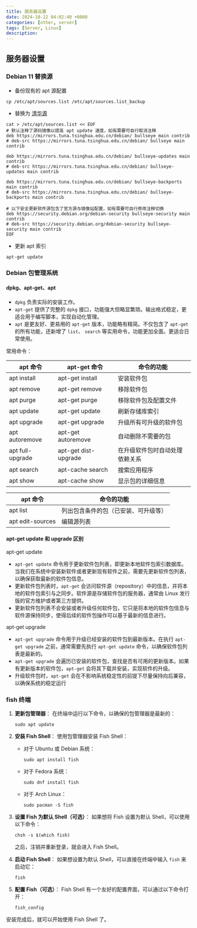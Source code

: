 ```yaml
---
title: 服务器设置
date: 2024-10-22 04:02:40 +0800
categories: [other, server]
tags: [Server, Linux]
description: 
---
```

## 服务器设置

### Debian 11 替换源

- 备份现有的 apt 源配置

``` shell
cp /etc/apt/sources.list /etc/apt/sources.list_backup
```

- 替换为 [清华源](https://mirrors.tuna.tsinghua.edu.cn/help/debian/)

```shell
cat > /etc/apt/sources.list << EOF
# 默认注释了源码镜像以提高 apt update 速度，如有需要可自行取消注释
deb https://mirrors.tuna.tsinghua.edu.cn/debian/ bullseye main contrib
# deb-src https://mirrors.tuna.tsinghua.edu.cn/debian/ bullseye main contrib

deb https://mirrors.tuna.tsinghua.edu.cn/debian/ bullseye-updates main contrib
# deb-src https://mirrors.tuna.tsinghua.edu.cn/debian/ bullseye-updates main contrib

deb https://mirrors.tuna.tsinghua.edu.cn/debian/ bullseye-backports main contrib
# deb-src https://mirrors.tuna.tsinghua.edu.cn/debian/ bullseye-backports main contrib

# 以下安全更新软件源包含了官方源与镜像站配置，如有需要可自行修改注释切换
deb https://security.debian.org/debian-security bullseye-security main contrib
# deb-src https://security.debian.org/debian-security bullseye-security main contrib
EOF
```

- 更新 apt 索引

```shell
apt-get update
```

### Debian 包管理系统

#### dpkg、apt-get、apt

- `dpkg` 负责实际的安装工作。
- `apt-get` 提供了完整的 `dpkg` 接口，功能强大但略显繁琐。输出格式稳定，更适合用于编写脚本，实现自动化管理。
- `apt` 是更友好、更易用的 `apt-get` 版本，功能略有精简。不仅包含了 `apt-get` 的所有功能，还新增了 `list`、 `search` 等实用命令，功能更加全面。更适合日常使用。

常用命令：

| apt 命令         | apt-get 命令         | 命令的功能                     |
| ---------------- | -------------------- | ------------------------------ |
| apt install      | apt-get install      | 安装软件包                     |
| apt remove       | apt-get remove       | 移除软件包                     |
| apt purge        | apt-get purge        | 移除软件包及配置文件           |
| apt update       | apt-get update       | 刷新存储库索引                 |
| apt upgrade      | apt-get upgrade      | 升级所有可升级的软件包         |
| apt autoremove   | apt-get autoremove   | 自动删除不需要的包             |
| apt full-upgrade | apt-get dist-upgrade | 在升级软件包时自动处理依赖关系 |
| apt search       | apt-cache search     | 搜索应用程序                   |
| apt show         | apt-cache show       | 显示包的详细信息               |

| apt 命令         | 命令的功能                           |
| ---------------- | ------------------------------------ |
| apt list         | 列出包含条件的包（已安装、可升级等） |
| apt edit-sources | 编辑源列表                           |

#### apt-get update 和 upgrade 区别

apt-get update

- `apt-get update` 命令用于更新软件包列表，即更新本地软件包索引数据库。当我们在系统中安装新软件或者更新现有软件之前，需要先更新软件包列表，以确保获取最新的软件包信息。
- 更新软件包列表时，`apt-get` 会访问软件源（repository）中的信息，并将本地的软件包索引与之同步。软件源是存储软件包的服务器，通常由 Linux 发行版的官方维护或者第三方提供。
- 更新软件包列表不会安装或者升级任何软件包，它只是将本地的软件包信息与软件源保持同步，使得后续的软件包操作可以基于最新的信息进行。

apt-get upgrade

- `apt-get upgrade` 命令用于升级已经安装的软件包到最新版本。在执行 `apt-get upgrade` 之前，通常需要先执行 `apt-get update` 命令，以确保软件包列表是最新的。
- `apt-get upgrade` 会遍历已安装的软件包，查找是否有可用的更新版本。如果有更新版本的软件包，`apt-get` 会将其下载并安装，实现软件的升级。
- 升级软件包时，`apt-get` 会在不影响系统稳定性的前提下尽量保持向后兼容，以确保系统的稳定运行

### fish 终端

1. **更新包管理器**： 在终端中运行以下命令，以确保的包管理器是最新的：

   ```shell
   sudo apt update
   ```

2. **安装 Fish Shell**： 使用包管理器安装 Fish Shell：

   - 对于 Ubuntu 或 Debian 系统：

     ```shell
     sudo apt install fish
     ```

   - 对于 Fedora 系统：

     ```shell
     sudo dnf install fish
     ```

   - 对于 Arch Linux：

     ```shell
     sudo pacman -S fish
     ```

3. **设置 Fish 为默认 Shell（可选）**： 如果想将 Fish 设置为默认 Shell，可以使用以下命令：

   ```shell
   chsh -s $(which fish)
   ```

   之后，注销并重新登录，就会进入 Fish Shell。

4. **启动 Fish Shell**： 如果想设置为默认 Shell，可以直接在终端中输入 `fish` 来启动它：

   ```shell
   fish
   ```

5. **配置 Fish（可选）**： Fish Shell 有一个友好的配置界面，可以通过以下命令打开：

   ```shell
   fish_config
   ```

安装完成后，就可以开始使用 Fish Shell 了。

